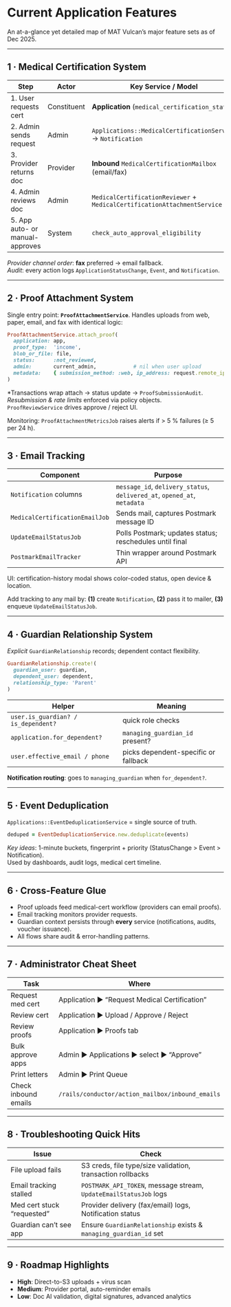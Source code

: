 # Current Application Features

An at-a-glance yet detailed map of MAT Vulcan’s major feature sets as of Dec 2025.

---

## 1 · Medical Certification System

| Step | Actor | Key Service / Model |
|------|-------|---------------------|
| 1. User requests cert | Constituent | **Application** (`medical_certification_status`) |
| 2. Admin sends request | Admin | `Applications::MedicalCertificationService` → `Notification` |
| 3. Provider returns doc | Provider | **Inbound** `MedicalCertificationMailbox` (email/fax) |
| 4. Admin reviews doc | Admin | `MedicalCertificationReviewer` + `MedicalCertificationAttachmentService` |
| 5. App auto- or manual-approves | System | `check_auto_approval_eligibility` |

*Provider channel order*: **fax** preferred → email fallback.  
*Audit*: every action logs `ApplicationStatusChange`, `Event`, and `Notification`.

---

## 2 · Proof Attachment System

Single entry point: **`ProofAttachmentService`**. Handles uploads from web, paper, email, and fax with identical logic:

```ruby
ProofAttachmentService.attach_proof(
  application: app,
  proof_type:  'income',
  blob_or_file: file,
  status:      :not_reviewed,
  admin:       current_admin,            # nil when user upload
  metadata:    { submission_method: :web, ip_address: request.remote_ip }
)
```

*Transactions wrap attach → status update → `ProofSubmissionAudit`.  
*Resubmission & rate limits* enforced via policy objects.  
`ProofReviewService` drives approve / reject UI.

Monitoring: `ProofAttachmentMetricsJob` raises alerts if > 5 % failures (≥ 5 per 24 h).

---

## 3 · Email Tracking

| Component | Purpose |
|-----------|---------|
| `Notification` columns | `message_id`, `delivery_status`, `delivered_at`, `opened_at`, `metadata` |
| `MedicalCertificationEmailJob` | Sends mail, captures Postmark message ID |
| `UpdateEmailStatusJob` | Polls Postmark; updates status; reschedules until final |
| `PostmarkEmailTracker` | Thin wrapper around Postmark API |

UI: certification-history modal shows color-coded status, open device & location.

Add tracking to any mail by: **(1)** create `Notification`, **(2)** pass it to mailer, **(3)** enqueue `UpdateEmailStatusJob`.

---

## 4 · Guardian Relationship System

*Explicit* `GuardianRelationship` records; dependent contact flexibility.

```ruby
GuardianRelationship.create!(
  guardian_user: guardian,
  dependent_user: dependent,
  relationship_type: 'Parent'
)
```

| Helper | Meaning |
|--------|---------|
| `user.is_guardian? / is_dependent?` | quick role checks |
| `application.for_dependent?` | `managing_guardian_id` present? |
| `user.effective_email / phone` | picks dependent-specific or fallback |

**Notification routing**: goes to `managing_guardian` when `for_dependent?`.

---

## 5 · Event Deduplication

`Applications::EventDeduplicationService` = single source of truth.

```ruby
deduped = EventDeduplicationService.new.deduplicate(events)
```

*Key ideas*: 1-minute buckets, fingerprint + priority (StatusChange > Event > Notification).  
Used by dashboards, audit logs, medical cert timeline.

---

## 6 · Cross-Feature Glue

* Proof uploads feed medical-cert workflow (providers can email proofs).
* Email tracking monitors provider requests.
* Guardian context persists through **every** service (notifications, audits, voucher issuance).
* All flows share audit & error-handling patterns.

---

## 7 · Administrator Cheat Sheet

| Task | Where |
|------|-------|
| Request med cert | Application ▶ “Request Medical Certification” |
| Review cert | Application ▶ Upload / Approve / Reject |
| Review proofs | Application ▶ Proofs tab |
| Bulk approve apps | Admin ▶ Applications ▶ select ▶ “Approve” |
| Print letters | Admin ▶ Print Queue |
| Check inbound emails | `/rails/conductor/action_mailbox/inbound_emails` |

---

## 8 · Troubleshooting Quick Hits

| Issue | Check |
|-------|-------|
| File upload fails | S3 creds, file type/size validation, transaction rollbacks |
| Email tracking stalled | `POSTMARK_API_TOKEN`, message stream, `UpdateEmailStatusJob` logs |
| Med cert stuck “requested” | Provider delivery (fax/email) logs, Notification status |
| Guardian can’t see app | Ensure `GuardianRelationship` exists & `managing_guardian_id` set |

---

## 9 · Roadmap Highlights

* **High**: Direct-to-S3 uploads + virus scan  
* **Medium**: Provider portal, auto-reminder emails  
* **Low**: Doc AI validation, digital signatures, advanced analytics